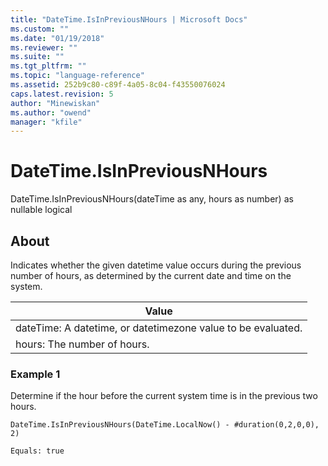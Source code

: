 ```yaml
---
title: "DateTime.IsInPreviousNHours | Microsoft Docs"
ms.custom: ""
ms.date: "01/19/2018"
ms.reviewer: ""
ms.suite: ""
ms.tgt_pltfrm: ""
ms.topic: "language-reference"
ms.assetid: 252b9c80-c89f-4a05-8c04-f43550076024
caps.latest.revision: 5
author: "Minewiskan"
ms.author: "owend"
manager: "kfile"
---
```

# DateTime.IsInPreviousNHours
DateTime.IsInPreviousNHours(dateTime as any, hours as number) as nullable logical  
  
## About  
Indicates whether the given datetime value occurs during the previous number of hours, as determined by the current date and time on the system.  
  
|Value|  
|---------|  
|dateTime: A datetime, or datetimezone value to be evaluated.|  
|hours: The number of hours.|  
  
### Example 1  
Determine if the hour before the current system time is in the previous two hours.  
  
```  
DateTime.IsInPreviousNHours(DateTime.LocalNow() - #duration(0,2,0,0), 2)  
```  
  
```  
Equals: true  
```  

